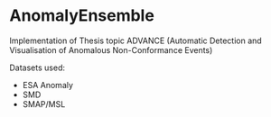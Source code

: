 # AnomalyEnsemble
Implementation of Thesis topic ADVANCE (Automatic Detection and Visualisation of Anomalous Non-Conformance Events)

Datasets used:
 - ESA Anomaly
 - SMD
 - SMAP/MSL
